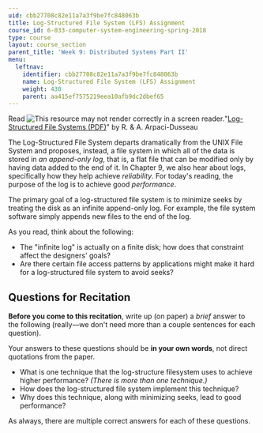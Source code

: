 ```yaml
---
uid: cbb27708c82e11a7a3f9be7fc848063b
title: Log-Structured File System (LFS) Assignment
course_id: 6-033-computer-system-engineering-spring-2018
type: course
layout: course_section
parent_title: 'Week 9: Distributed Systems Part II'
menu:
  leftnav:
    identifier: cbb27708c82e11a7a3f9be7fc848063b
    name: Log-Structured File System (LFS) Assignment
    weight: 430
    parent: aa415ef7575219eea10afb9dc2dbef65
---
```


Read ![This resource may not render correctly in a screen reader.](/images/inacessible.gif)"[Log-Structured File Systems (PDF)](http://pages.cs.wisc.edu/~remzi/OSTEP/file-lfs.pdf)" by R. & A. Arpaci-Dusseau

The Log-Structured File System departs dramatically from the UNIX File System and proposes, instead, a file system in which all of the data is stored in _an append-only log_, that is, a flat file that can be modified only by having data added to the end of it. In Chapter 9, we also hear about logs, specifically how they help achieve _reliability_. For today's reading, the purpose of the log is to achieve good _performance_.

The primary goal of a log-structured file system is to minimize seeks by treating the disk as an infinite append-only log. For example, the file system software simply appends new files to the end of the log.

As you read, think about the following:

*   The "infinite log" is actually on a finite disk; how does that constraint affect the designers' goals?
*   Are there certain file access patterns by applications might make it hard for a log-structured file system to avoid seeks?

Questions for Recitation
------------------------

**Before you come to this recitation**, write up (on paper) a _brief_ answer to the following (really—we don't need more than a couple sentences for each question). 

Your answers to these questions should be **in your own words**, not direct quotations from the paper.

*   What is one technique that the log-structure filesystem uses to achieve higher performance? _(There is more than one technique.)_
*   How does the log-structured file system implement this technique?
*   Why does this technique, along with minimizing seeks, lead to good performance?

As always, there are multiple correct answers for each of these questions.